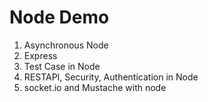 # Node Demo 
  1. Asynchronous Node
  2. Express
  3. Test Case in Node
  4. RESTAPI, Security, Authentication in Node
  5. socket.io and Mustache with node
